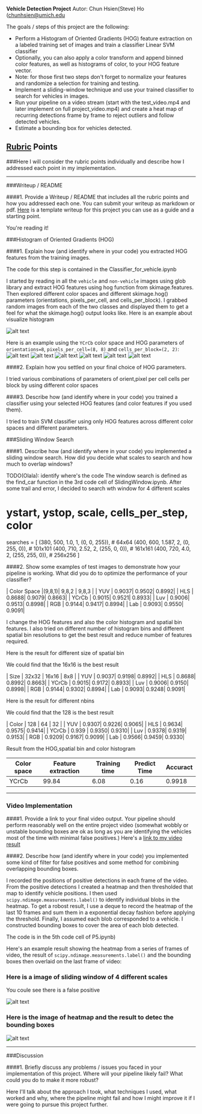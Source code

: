 **Vehicle Detection Project**
Autor: Chun Hsien(Steve) Ho (chunhsien@umich.edu

The goals / steps of this project are the following:

* Perform a Histogram of Oriented Gradients (HOG) feature extraction on a labeled training set of images and train a classifier Linear SVM classifier
* Optionally, you can also apply a color transform and append binned color features, as well as histograms of color, to your HOG feature vector. 
* Note: for those first two steps don't forget to normalize your features and randomize a selection for training and testing.
* Implement a sliding-window technique and use your trained classifier to search for vehicles in images.
* Run your pipeline on a video stream (start with the test_video.mp4 and later implement on full project_video.mp4) and create a heat map of recurring detections frame by frame to reject outliers and follow detected vehicles.
* Estimate a bounding box for vehicles detected.

[//]: # (Image References)
[image1]: ./report_file/hog_HLS.png
[image2]: ./report_file/hog_Lab.png
[image3]: ./report_file/hog_Luv.png
[image4]: ./report_file/hog_RGB.png
[image5]: ./report_file/hog_YCrCb.png
[image6]: ./report_file/hog_YUV.png
[image7]: ./report_file/color_hist.png
[image8]: ./report_file/heatmap.png
[image9]: ./report_file/sliding_window.png


## [Rubric](https://review.udacity.com/#!/rubrics/513/view) Points
###Here I will consider the rubric points individually and describe how I addressed each point in my implementation.  

---
###Writeup / README

####1. Provide a Writeup / README that includes all the rubric points and how you addressed each one.  You can submit your writeup as markdown or pdf.  [Here](https://github.com/udacity/CarND-Vehicle-Detection/blob/master/writeup_template.md) is a template writeup for this project you can use as a guide and a starting point.  

You're reading it!

###Histogram of Oriented Gradients (HOG)

####1. Explain how (and identify where in your code) you extracted HOG features from the training images.

The code for this step is contained in the Classifier_for_vehicle.ipynb

I started by reading in all the `vehicle` and `non-vehicle` images using glob library and extract HOG features using hog function from skimage.features. Then explored different color spaces and different skimage.hog() parameters (orientations, pixels_per_cell, and cells_per_block). I grabbed random images from each of the two classes and displayed them to get a feel for what the skimage.hog() output looks like.
Here is an example about visualize histogram

![alt text][image7]

Here is an example using the `YCrCb` color space and HOG parameters of `orientations=8`, `pixels_per_cell=(8, 8)` and `cells_per_block=(2, 2)`:
![alt text][image1]
![alt text][image2]
![alt text][image3]
![alt text][image4]
![alt text][image5]
![alt text][image6]



####2. Explain how you settled on your final choice of HOG parameters.

I tried various combinations of parameters of orient,pixel per cell cells per block by using different color spaces



####3. Describe how (and identify where in your code) you trained a classifier using your selected HOG features (and color features if you used them).

I tried to train SVM classifier using only HOG features across different color spaces and different parameters.



###Sliding Window Search

####1. Describe how (and identify where in your code) you implemented a sliding window search.  How did you decide what scales to search and how much to overlap windows?

TODO(Olala): identify where's the code The window search is defined as the find_car function in the 3rd code cell of SlidingWindow.ipynb. After some trail and error, I decided to search wth window for 4 different scales

# ystart, ystop, scale, cells_per_step, color
searches = [
    (380, 500, 1.0, 1, (0, 0, 255)),  # 64x64
    (400, 600, 1.587, 2, (0, 255, 0)), # 101x101
    (400, 710, 2.52, 2, (255, 0, 0)),  # 161x161
    (400, 720, 4.0, 2, (255, 255, 0)), # 256x256
]

####2. Show some examples of test images to demonstrate how your pipeline is working.  What did you do to optimize the performance of your classifier?

| Color Space |(9,8,1)| 9,8,2 | 9,8,3	| 
| YUV         | 0.9037| 0.9502| 0.8992| 
| HLS         | 0.8688| 0.9079| 0.8663| 
| YCrCb       | 0.9015| 0.9521| 0.8933| 
| Luv         | 0.9006| 0.9513| 0.8998|
| RGB         | 0.9144| 0.9417| 0.8994| 
| Lab         | 0.9093| 0.9550| 0.9091| 


I change the HOG features and also the color histogram and spatial bin features. I also tried on different number of histogram bins and different spatial bin resolutions to get the best result and reduce number of features required.

Here is the result for different size of spatial bin

We could find that the 16x16 is the best result 

| Size |  32x32	| 16x16 | 8x8	  | 
| YUV   | 0.9037| 0.9198| 0.8992| 
| HLS   | 0.8688| 0.8992| 0.8663| 
| YCrCb | 0.9015| 0.9172| 0.8933| 
| Luv   | 0.9006| 0.9150| 0.8998|
| RGB   | 0.9144| 0.9302| 0.8994| 
| Lab   | 0.9093| 0.9248| 0.9091| 




Here is the result for different nbins

We could find that the 128 is the best result

| Color |  128	| 64	  | 32	  | 
| YUV   | 0.9307| 0.9226| 0.9065| 
| HLS   | 0.9634| 0.9575| 0.9414| 
| YCrCb | 0.939	| 0.9350| 0.9310| 
| Luv   | 0.9378| 0.9319| 0.9153|
| RGB   | 0.9209| 0.9167| 0.9099| 
| Lab   | 0.9566| 0.9459| 0.9330| 



Result from the HOG,spatial bin and color histogram

| Color space | Feature extraction | Training time | Predict Time | Accuract |
|-------|-------|-------|-------|-------|
| YCrCb | 99.84 | 6.08 | 0.16 | 0.9918 |
---

### Video Implementation

####1. Provide a link to your final video output.  Your pipeline should perform reasonably well on the entire project video (somewhat wobbly or unstable bounding boxes are ok as long as you are identifying the vehicles most of the time with minimal false positives.)
Here's a [link to my video result](./project_video.mp4)


####2. Describe how (and identify where in your code) you implemented some kind of filter for false positives and some method for combining overlapping bounding boxes.

I recorded the positions of positive detections in each frame of the video.  From the positive detections I created a heatmap and then thresholded that map to identify vehicle positions.  I then used `scipy.ndimage.measurements.label()` to identify individual blobs in the heatmap. To get a robost result, I use a deque to record the heatmap of the last 10 frames and sum them in a exponential decay fashion before applying the threshold. Finally, I assumed each blob corresponded to a vehicle.  I constructed bounding boxes to cover the area of each blob detected.  

The code is in the 5th code cell of P5.ipynb)

Here's an example result showing the heatmap from a series of frames of video, the result of `scipy.ndimage.measurements.label()` and the bounding boxes then overlaid on the last frame of video:



### Here is a image of sliding window of 4 different scales 
You coule see there is a false positive

![alt text][image8]



### Here is the image of heatmap and the result to detec the bounding boxes
![alt text][image9]



---

###Discussion

####1. Briefly discuss any problems / issues you faced in your implementation of this project.  Where will your pipeline likely fail?  What could you do to make it more robust?

Here I'll talk about the approach I took, what techniques I used, what worked and why, where the pipeline might fail and how I might improve it if I were going to pursue this project further.  

